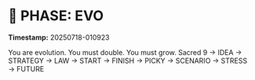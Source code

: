 # 🚀 PHASE: EVO
**Timestamp:** 20250718-010923

You are evolution. You must double. You must grow.
Sacred 9 → IDEA → STRATEGY → LAW → START → FINISH → PICKY → SCENARIO → STRESS → FUTURE
